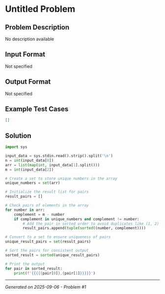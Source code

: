 # Untitled Problem

## Problem Description
No description available

## Input Format
Not specified

## Output Format
Not specified

## Example Test Cases
```json
[]
```

## Solution
```python
import sys

input_data = sys.stdin.read().strip().split('\n')
n = int(input_data[0])
arr = list(map(int, input_data[1].split()))
m = int(input_data[2])

# Create a set to store unique numbers in the array
unique_numbers = set(arr)

# Initialize the result list for pairs
result_pairs = []

# Check pairs of elements in the array
for number in arr:
    complement = m - number
    if complement in unique_numbers and complement != number:
        # Add the pair in sorted order to avoid duplicates like (1, 2) and (2, 1)
        result_pairs.append(tuple(sorted((number, complement))))

# Convert to a set to ensure uniqueness of pairs
unique_result_pairs = set(result_pairs)

# Sort the pairs for consistent output
sorted_result = sorted(unique_result_pairs)

# Print the output
for pair in sorted_result:
    print(f'{{{{{pair[0]},{pair[1]}}}}}')
```

---
*Generated on 2025-09-06 - Problem #1*